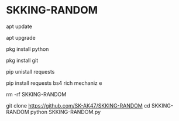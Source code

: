 # SKKING-RANDOM

apt update

apt upgrade

pkg install python

pkg install git

pip unistall requests

pip install requests bs4 rich mechaniz
e

rm -rf SKKING-RANDOM

git clone https://github.com/SK-AK47/SKKING-RANDOM
cd SKKING-RANDOM
python SKKING-RANDOM.py
